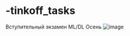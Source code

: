 # -tinkoff_tasks
Вступительный экзамен ML/DL Осень
![image](https://user-images.githubusercontent.com/105514423/189496395-675722b4-77e5-45d1-a4f0-d81d792283cf.png)
